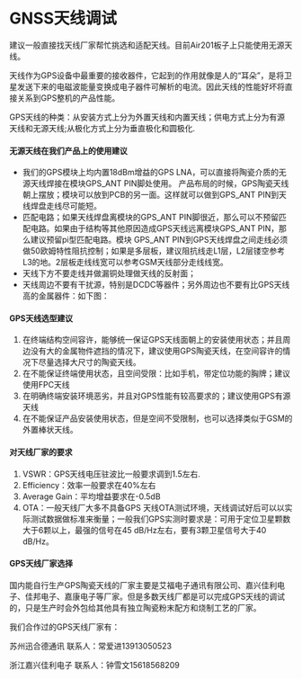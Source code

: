 # GNSS天线调试

建议一般直接找天线厂家帮忙挑选和适配天线。目前Air201板子上只能使用无源天线。

天线作为GPS设备中最重要的接收器件，它起到的作用就像是人的“耳朵”，是将卫星发送下来的电磁波能量变换成电子器件可解析的电流。因此天线的性能好坏将直接关系到GPS整机的产品性能。

GPS天线的种类：从安装方式上分为外置天线和内置天线；供电方式上分为有源天线和无源天线;从极化方式上分为垂直极化和圆极化.

#### 无源天线在我们产品上的使用建议

- 我们的GPS模块上均内置18dBm增益的GPS LNA，可以直接将陶瓷介质的无源天线焊接在模块GPS_ANT PIN脚处使用。 产品布局的时候，GPS陶瓷天线朝上摆放；模块可以放到PCB的另一面。这样就可以做到GPS_ANT PIN到天线焊盘走线尽可能短。
- 匹配电路；如果天线焊盘离模块的GPS_ANT PIN脚很近，那么可以不预留匹配电路。如果由于结构等其他原因造成GPS天线远离模块GPS_ANT PIN，那么建议预留pi型匹配电路。模块 GPS_ANT PIN到GPS天线焊盘之间走线必须做50欧姆特性阻抗控制；如果是多层板，建议阻抗线走L1层，L2层镂空参考L3的地。2层板走线线宽可以参考GSM天线部分走线线宽。
- 天线下方不要走线并做漏铜处理做天线的反射面；
- 天线周边不要有干扰源，特别是DCDC等器件；另外周边也不要有比GPS天线高的金属器件：如下图：

#### GPS天线选型建议

1. 在终端结构空间容许，能够统一保证GPS天线面朝上的安装使用状态；并且周边没有大的金属物件遮挡的情况下，建议使用GPS陶瓷天线，在空间容许的情况下尽量选择大尺寸的陶瓷天线。
2. 在不能保证终端使用状态，且空间受限：比如手机，带定位功能的胸牌；建议使用FPC天线
3. 在明确终端安装环境恶劣，并且对GPS性能有较高要求的；建议使用GPS有源天线
4. 在不能保证产品安装使用状态，但是空间不受限制，也可以选择类似于GSM的外置棒状天线。

#### 对天线厂家的要求

1. VSWR：GPS天线电压驻波比一般要求调到1.5左右.
2. Efficiency：效率一般要求在40%左右
3. Average Gain：平均增益要求在-0.5dB
4. OTA：一般天线厂大多不具备GPS 天线OTA测试环境，天线调试好后可以以实际测试数据做标准来衡量；一般我们GPS实测时要求是：可用于定位卫星颗数大于6颗以上，最强的信号在45 dB/Hz左右，要有3颗卫星信号大于40 dB/Hz。

#### GPS天线厂家选择

国内能自行生产GPS陶瓷天线的厂家主要是艾福电子通讯有限公司、嘉兴佳利电子、佳邦电子、嘉康电子等厂家。但是多数天线厂都是可以完成GPS天线的调试的，只是生产时会外包给其他具有独立陶瓷粉末配方和烧制工艺的厂家。

我们合作过的GPS天线厂家有：

苏州迅合德通讯 联系人：常爱进13913050523

浙江嘉兴佳利电子 联系人：钟雪文15618568209

